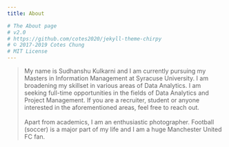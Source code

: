 ```yaml
---
title: About

# The About page
# v2.0
# https://github.com/cotes2020/jekyll-theme-chirpy
# © 2017-2019 Cotes Chung
# MIT License
---
```


>My name is Sudhanshu Kulkarni and I am currently pursuing my Masters in Information Management at Syracuse University. I am broadening my skillset in various areas of Data Analytics. I am seeking full-time opportunities in the fields of Data Analytics and Project Management. If you are a recruiter, student or anyone interested in the aforementioned areas, feel free to reach out.
<br> <br>Apart from academics, I am an enthusiastic photographer. Football (soccer) is a major part of my life and I am a huge Manchester United FC fan. 